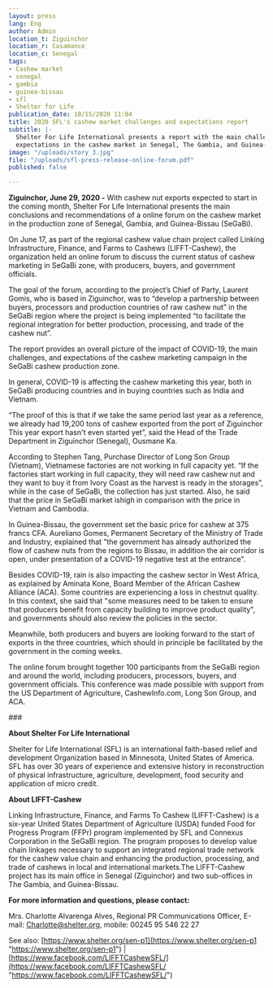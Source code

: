 ```yaml
---
layout: press
lang: Eng
author: Admin
location_t: Ziguinchor
location_r: Casamance
location_c: Senegal
tags:
- Cashew market
- senegal
- gambia
- guinea-bissau
- sfl
- Shelter for Life
publication_date: 10/15/2020 11:04
title: 2020 SFL's cashew market challenges and expectations report
subtitle: |-
  Shelter For Life International presents a report with the main challenges and
  expectations in the cashew market in Senegal, The Gambia, and Guinea-Bissau
image: "/uploads/story_3.jpg"
file: "/uploads/sfl-press-release-online-forum.pdf"
published: false

---
```

**Ziguinchor, June 29, 2020 -** With cashew nut exports expected to start in the coming month, Shelter For Life International presents the main conclusions and recommendations of a online forum on the cashew market in the production zone of Senegal, Gambia, and Guinea-Bissau (SeGaBi). 

On June 17, as part of the regional cashew value chain project called Linking Infrastructure, Finance, and Farms to Cashews (LIFFT-Cashew), the organization held an online forum to discuss the current status of cashew marketing in SeGaBi zone, with producers, buyers, and government officials. 

The goal of the forum, according to the project’s Chief of Party, Laurent Gomis, who is based in Ziguinchor, was to “develop a partnership between buyers, processors and production countries of raw cashew nut” in the SeGaBi region where the project is being implemented “to facilitate the regional integration for better production, processing, and trade of the cashew nut”. 

The report provides an overall picture of the impact of COVID-19, the main challenges, and expectations of the cashew marketing campaign in the SeGaBi cashew production zone. 

In general, COVID-19 is affecting the cashew marketing this year, both in SeGaBi producing countries and in buying countries such as India and Vietnam. 

“The proof of this is that if we take the same period last year as a reference, we already had 19,200 tons of cashew exported from the port of Ziguinchor This year export hasn't even started yet”, said the Head of the Trade Department in Ziguinchor (Senegal), Ousmane Ka. 

According to Stephen Tang, Purchase Director of Long Son Group (Vietnam), Vietnamese factories are not working in full capacity yet. “If the factories start working in full capacity, they will need raw cashew nut and they want to buy it from Ivory Coast as the harvest is ready in the storages”, while in the case of SeGaBi, the collection has just started. Also, he said that the price in SeGaBi market ishigh in comparison with the price in Vietnam and Cambodia. 

In Guinea-Bissau, the government set the basic price for cashew at 375 francs CFA. Aureliano Gomes, Permanent Secretary of the Ministry of Trade and Industry, explained that ”the government has already authorized the flow of cashew nuts from the regions to Bissau, in addition the air corridor is open, under presentation of a COVID-19 negative test at the entrance". 

Besides COVID-19, rain is also impacting the cashew sector in West Africa, as explained by Aminata Kone, Board Member of the African Cashew Alliance (ACA). Some countries are experiencing a loss in chestnut quality. In this context, she said that "some measures need to be taken to ensure that producers benefit from capacity building to improve product quality", and governments should also review the policies in the sector. 

Meanwhile, both producers and buyers are looking forward to the start of exports in the three countries, which should in principle be facilitated by the government in the coming weeks. 

The online forum brought together 100 participants from the SeGaBi region and around the world, including producers, processors, buyers, and government officials. This conference was made possible with support from the US Department of Agriculture, CashewInfo.com, Long Son Group, and ACA. 

\### 

**About Shelter For Life International** 

Shelter for Life International (SFL) is an international faith-based relief and development Organization based in Minnesota, United States of America. SFL has over 30 years of experience and extensive history in reconstruction of physical infrastructure, agriculture, development, food security and application of micro credit. 

**About LIFFT-Cashew** 

Linking Infrastructure, Finance, and Farms To Cashew (LIFFT-Cashew) is a six-year United States Department of Agriculture (USDA) funded Food for Progress Program (FFPr) program implemented by SFL and Connexus Corporation in the SeGaBi region. The program proposes to develop value chain linkages necessary to support an integrated regional trade network for the cashew value chain and enhancing the production, processing, and trade of cashews in local and international markets.The LIFFT-Cashew project has its main office in Senegal (Ziguinchor) and two sub-offices in The Gambia, and Guinea-Bissau. 

**For more information and questions, please contact:**

Mrs. Charlotte Alvarenga Alves, Regional PR Communications Officer, E-mail: Charlotte@shelter.org, mobile: 00245 95 546 22 27 

See also: [https://www.shelter.org/sen-p1](https://www.shelter.org/sen-p1 "https://www.shelter.org/sen-p1") | [https://www.facebook.com/LIFFTCashewSFL/](https://www.facebook.com/LIFFTCashewSFL/ "https://www.facebook.com/LIFFTCashewSFL/")